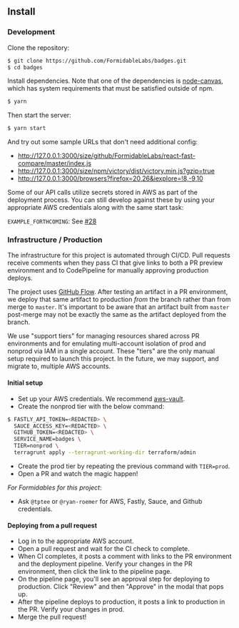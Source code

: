 ## Install

### Development

Clone the repository:

```sh
$ git clone https://github.com/FormidableLabs/badges.git
$ cd badges
```

Install dependencies. Note that one of the dependencies is
[node-canvas](https://github.com/Automattic/node-canvas), which has system
requirements that must be satisfied outside of npm.

```sh
$ yarn
```

Then start the server:

```sh
$ yarn start
```

And try out some sample URLs that don't need additional config:

- http://127.0.0.1:3000/size/github/FormidableLabs/react-fast-compare/master/index.js
- http://127.0.0.1:3000/size/npm/victory/dist/victory.min.js?gzip=true
- http://127.0.0.1:3000/browsers?firefox=20,26&iexplore=!8,-9,10

Some of our API calls utilize secrets stored in AWS as part of the deployment process. You can still develop against these by using your appropriate AWS credentials along with the same start task:

`EXAMPLE_FORTHCOMING`: See [#28](https://github.com/FormidableLabs/badges/issues/28)

<!--
```sh
$ TODO_INSERT_AWS_VAULT_THING \
  yarn start
```

Then try out things like:

- http://127.0.0.1:3000/travis/infernojs/inferno/sauce/Havunen?name=InfernoJS
- http://127.0.0.1:3000/sauce/Havunen?labels=none
-->

### Infrastructure / Production

The infrastructure for this project is automated through CI/CD. Pull requests receive comments when they pass CI that give links to both a PR preview environment and to CodePipeline for manually approving production deploys.

The project uses [GitHub Flow](https://guides.github.com/introduction/flow/). After testing an artifact in a PR environment, we deploy that same artifact to production _from_ the branch rather than from merge to `master`. It's important to be aware that an artifact built from `master` post-merge may not be exactly the same as the artifact deployed from the branch.

We use "support tiers" for managing resources shared across PR environments and for emulating multi-account isolation of prod and nonprod via IAM in a single account. These "tiers" are the only manual setup required to launch this project. In the future, we may support, and migrate to, multiple AWS accounts.

#### Initial setup

- Set up your AWS credentials. We recommend [aws-vault](https://github.com/99designs/aws-vault).
- Create the nonprod tier with the below command:

```sh
$ FASTLY_API_TOKEN=<REDACTED> \
  SAUCE_ACCESS_KEY=<REDACTED> \
  GITHUB_TOKEN=<REDACTED> \
  SERVICE_NAME=badges \
  TIER=nonprod \
  terragrunt apply --terragrunt-working-dir terraform/admin
```

- Create the prod tier by repeating the previous command with `TIER=prod`.
- Open a PR and watch the magic happen!

_For Formidables for this project_:

- Ask `@tptee` or `@ryan-roemer` for AWS, Fastly, Sauce, and Github credentials.

#### Deploying from a pull request

- Log in to the appropriate AWS account.
- Open a pull request and wait for the CI check to complete.
- When CI completes, it posts a comment with links to the PR environment and the deployment pipeline. Verify your changes in the PR environment, then click the link to the pipeline page.
- On the pipeline page, you'll see an approval step for deploying to production. Click "Review" and then "Approve" in the modal that pops up.
- After the pipeline deploys to production, it posts a link to production in the PR. Verify your changes in prod.
- Merge the pull request!
